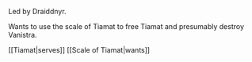 Led by Draiddnyr.

Wants to use the scale of Tiamat to free Tiamat and presumably destroy Vanistra.


[[Tiamat|serves]] [[Scale of Tiamat|wants]]